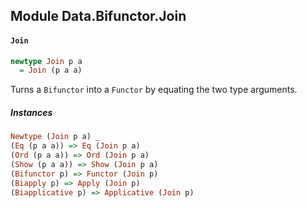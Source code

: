 ## Module Data.Bifunctor.Join

#### `Join`

``` purescript
newtype Join p a
  = Join (p a a)
```

Turns a `Bifunctor` into a `Functor` by equating the two type arguments.

##### Instances
``` purescript
Newtype (Join p a) _
(Eq (p a a)) => Eq (Join p a)
(Ord (p a a)) => Ord (Join p a)
(Show (p a a)) => Show (Join p a)
(Bifunctor p) => Functor (Join p)
(Biapply p) => Apply (Join p)
(Biapplicative p) => Applicative (Join p)
```


